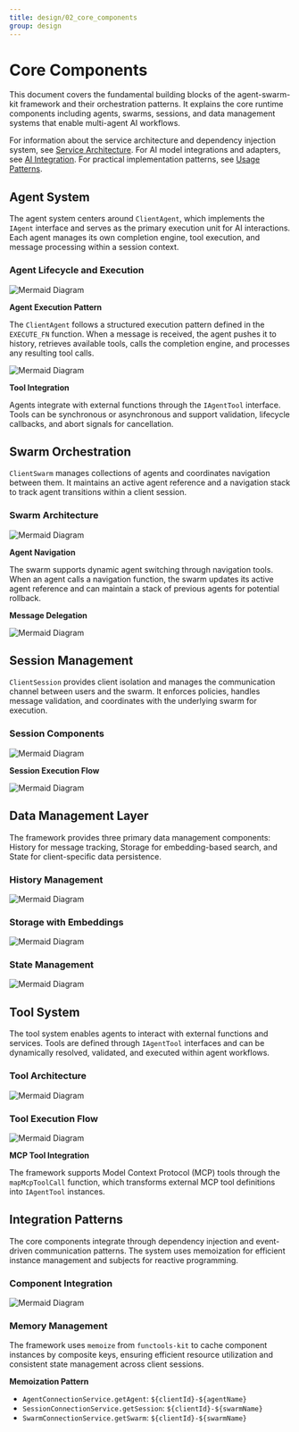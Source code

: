 ```yaml
---
title: design/02_core_components
group: design
---
```


# Core Components

This document covers the fundamental building blocks of the agent-swarm-kit framework and their orchestration patterns. It explains the core runtime components including agents, swarms, sessions, and data management systems that enable multi-agent AI workflows.

For information about the service architecture and dependency injection system, see [Service Architecture](./3_Client_Agent.md). For AI model integrations and adapters, see [AI Integration](#4). For practical implementation patterns, see [Usage Patterns](./5_Session_Management.md).

## Agent System

The agent system centers around `ClientAgent`, which implements the `IAgent` interface and serves as the primary execution unit for AI interactions. Each agent manages its own completion engine, tool execution, and message processing within a session context.

### Agent Lifecycle and Execution

![Mermaid Diagram](./diagrams\2_Core_Components_0.svg)

**Agent Execution Pattern**

The `ClientAgent` follows a structured execution pattern defined in the `EXECUTE_FN` function. When a message is received, the agent pushes it to history, retrieves available tools, calls the completion engine, and processes any resulting tool calls.

![Mermaid Diagram](./diagrams\2_Core_Components_1.svg)

**Tool Integration**

Agents integrate with external functions through the `IAgentTool` interface. Tools can be synchronous or asynchronous and support validation, lifecycle callbacks, and abort signals for cancellation.

## Swarm Orchestration

`ClientSwarm` manages collections of agents and coordinates navigation between them. It maintains an active agent reference and a navigation stack to track agent transitions within a client session.

### Swarm Architecture

![Mermaid Diagram](./diagrams\2_Core_Components_2.svg)

**Agent Navigation**

The swarm supports dynamic agent switching through navigation tools. When an agent calls a navigation function, the swarm updates its active agent reference and can maintain a stack of previous agents for potential rollback.

**Message Delegation**

![Mermaid Diagram](./diagrams\2_Core_Components_3.svg)

## Session Management

`ClientSession` provides client isolation and manages the communication channel between users and the swarm. It enforces policies, handles message validation, and coordinates with the underlying swarm for execution.

### Session Components

![Mermaid Diagram](./diagrams\2_Core_Components_4.svg)

**Session Execution Flow**

![Mermaid Diagram](./diagrams\2_Core_Components_5.svg)

## Data Management Layer

The framework provides three primary data management components: History for message tracking, Storage for embedding-based search, and State for client-specific data persistence.

### History Management

![Mermaid Diagram](./diagrams\2_Core_Components_6.svg)

### Storage with Embeddings

![Mermaid Diagram](./diagrams\2_Core_Components_7.svg)

### State Management

![Mermaid Diagram](./diagrams\2_Core_Components_8.svg)

## Tool System

The tool system enables agents to interact with external functions and services. Tools are defined through `IAgentTool` interfaces and can be dynamically resolved, validated, and executed within agent workflows.

### Tool Architecture

![Mermaid Diagram](./diagrams\2_Core_Components_9.svg)

### Tool Execution Flow

![Mermaid Diagram](./diagrams\2_Core_Components_10.svg)

**MCP Tool Integration**

The framework supports Model Context Protocol (MCP) tools through the `mapMcpToolCall` function, which transforms external MCP tool definitions into `IAgentTool` instances.

## Integration Patterns

The core components integrate through dependency injection and event-driven communication patterns. The system uses memoization for efficient instance management and subjects for reactive programming.

### Component Integration

![Mermaid Diagram](./diagrams\2_Core_Components_11.svg)

### Memory Management

The framework uses `memoize` from `functools-kit` to cache component instances by composite keys, ensuring efficient resource utilization and consistent state management across client sessions.

**Memoization Pattern**
- `AgentConnectionService.getAgent`: `${clientId}-${agentName}`
- `SessionConnectionService.getSession`: `${clientId}-${swarmName}`
- `SwarmConnectionService.getSwarm`: `${clientId}-${swarmName}`
